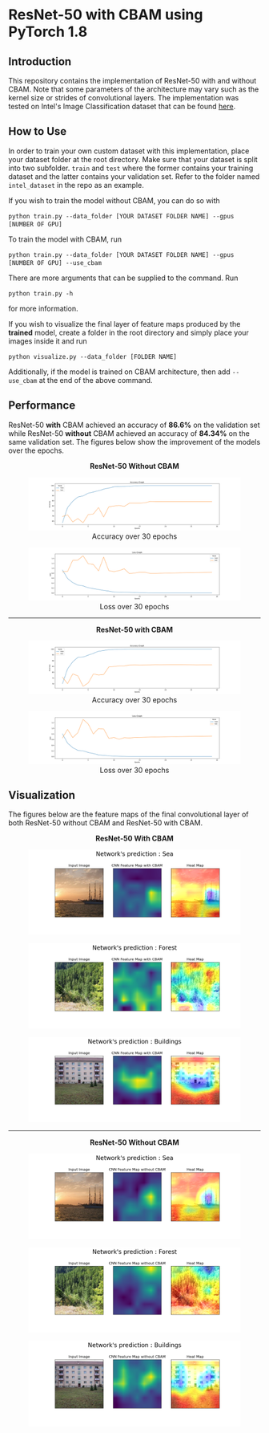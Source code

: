 # ResNet-50 with CBAM using PyTorch 1.8

## Introduction
This repository contains the implementation of ResNet-50 with and without CBAM. Note that some parameters of the architecture may vary such as the kernel size or strides of convolutional layers. The implementation was tested on Intel's Image Classification dataset that can be found [here](https://www.kaggle.com/puneet6060/intel-image-classification). 

## How to Use
 In order to train your own custom dataset with this implementation, place your dataset folder at the root directory. Make sure that your dataset is split into two subfolder. `train` and `test` where the former contains your training dataset and the latter contains your validation set. Refer to the folder named `intel_dataset` in the repo as an example.
 
 If you wish to train the model without CBAM, you can do so with
 ```
 python train.py --data_folder [YOUR DATASET FOLDER NAME] --gpus [NUMBER OF GPU]
 ```
 To train the model with CBAM, run
  ```
 python train.py --data_folder [YOUR DATASET FOLDER NAME] --gpus [NUMBER OF GPU] --use_cbam
 ```
 
 There are more arguments that can be supplied to the command. Run 
 ```
 python train.py -h
 ```
 for more information.
 
 If you wish to visualize the final layer of feature maps produced by the **trained** model, create a folder in the root directory and simply place your images inside it and run
 ```
 python visualize.py --data_folder [FOLDER NAME] 
 ```
 Additionally, if the model is trained on CBAM architecture, then add `--use_cbam` at the end of the above command.


## Performance
ResNet-50 **with** CBAM achieved an accuracy of **86.6%** on the validation set while ResNet-50 **without** CBAM achieved an accuracy of **84.34%** on the same validation set. The figures below show the improvement of the models over the epochs.

<div align="center"> 
<b>ResNet-50 Without CBAM</b>
</div>
<figure class="image">
  <img src="readme_images/no_cbam_results/accuracy.png" >
  <div align="center"><figcaption>Accuracy over 30 epochs</figcaption></div>
</figure>

<figure class="image">
  <img src="readme_images/no_cbam_results/loss.png" >
  <div align="center"><figcaption>Loss over 30 epochs</figcaption></div>
</figure>

------------------------------------------------------------
<div align="center"> 
<b>ResNet-50 with CBAM</b>
</div>
<figure class="image">
  <img src="readme_images/cbam_results/accuracy.png" >
  <div align="center"><figcaption>Accuracy over 30 epochs</figcaption></div>
</figure>

<figure class="image">
  <img src="readme_images/cbam_results/loss.png" >
  <div align="center"><figcaption>Loss over 30 epochs</figcaption></div>
</figure>

## Visualization
 The figures below are the feature maps of the final convolutional layer of both ResNet-50 without CBAM and ResNet-50 with CBAM.
 
 <div align="center"> 
<b>ResNet-50 With CBAM</b>
</div>
 <figure class="image">
  <img src="readme_images/cbam_viz/2.png" >
</figure>
 <figure class="image">
  <img src="readme_images/cbam_viz/3.png" >
</figure>
 <figure class="image">
  <img src="readme_images/cbam_viz/10.png" >
</figure>

------------------------------------------------------------
 <div align="center"> 
<b>ResNet-50 Without CBAM</b>
</div>
 <figure class="image">
  <img src="readme_images/no_cbam_viz/2.png" >
</figure>
 <figure class="image">
  <img src="readme_images/no_cbam_viz/3.png" >
</figure>
 <figure class="image">
  <img src="readme_images/no_cbam_viz/10.png" >
</figure>


 



